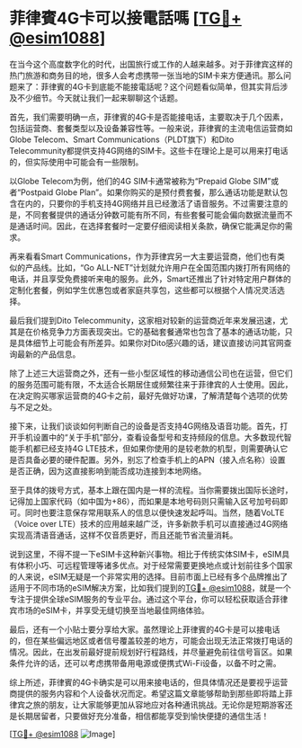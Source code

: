 # 菲律賓4G卡可以接電話嗎 [[TG💪+ @esim1088](https://t.me/s/esim1088)]

在当今这个高度数字化的时代，出国旅行或工作的人越来越多。对于菲律宾这样的热门旅游和商务目的地，很多人会考虑携带一张当地的SIM卡来方便通讯。那么问题来了：菲律賓的4G卡到底能不能接電話呢？这个问题看似简单，但其实背后涉及不少细节。今天就让我们一起来聊聊这个话题。

首先，我们需要明确一点，菲律賓的4G卡是否能接电话，主要取决于几个因素，包括运营商、套餐类型以及设备兼容性等。一般来说，菲律賓的主流电信运营商如Globe Telecom、Smart Communications（PLDT旗下）和Dito Telecommunity都提供支持4G网络的SIM卡。这些卡在理论上是可以用来打电话的，但实际使用中可能会有一些限制。

以Globe Telecom为例，他们的4G SIM卡通常被称为“Prepaid Globe SIM”或者“Postpaid Globe Plan”。如果你购买的是预付费套餐，那么通话功能是默认包含在内的，只要你的手机支持4G网络并且已经激活了语音服务。不过需要注意的是，不同套餐提供的通话分钟数可能有所不同，有些套餐可能会偏向数据流量而不是通话时间。因此，在选择套餐时一定要仔细阅读相关条款，确保它能满足你的需求。

再来看看Smart Communications，作为菲律宾另一大主要运营商，他们也有类似的产品线。比如，“Go ALL-NET”计划就允许用户在全国范围内拨打所有网络的电话，并且享受免费接听来电的服务。此外，Smart还推出了针对特定用户群体的定制化套餐，例如学生优惠包或者家庭共享包，这些都可以根据个人情况灵活选择。

最后我们提到Dito Telecommunity，这家相对较新的运营商近年来发展迅速，尤其是在价格竞争力方面表现突出。它的基础套餐通常也包含了基本的通话功能，只是具体细节上可能会有所差异。如果你对Dito感兴趣的话，建议直接访问其官网查询最新的产品信息。

除了上述三大运营商之外，还有一些小型区域性的移动通信公司也在运营，但它们的服务范围可能有限，不太适合长期居住或频繁往来于菲律宾的人士使用。因此，在决定购买哪家运营商的4G卡之前，最好先做好功课，了解清楚每个选项的优势与不足之处。

接下来，让我们谈谈如何判断自己的设备是否支持4G网络及语音功能。首先，打开手机设置中的“关于手机”部分，查看设备型号和支持频段的信息。大多数现代智能手机都已经支持4G LTE技术，但如果你使用的是较老款的机型，则需要确认它是否具备必要的硬件配置。另外，别忘了检查手机上的APN（接入点名称）设置是否正确，因为这直接影响到能否成功连接到本地网络。

至于具体的拨号方式，基本上跟在国内是一样的流程。当你需要拨出国际长途时，记得加上国家代码（如中国为+86），而如果是本地号码则只需输入区号加号码即可。同时也要注意保存常用联系人的信息以便快速发起呼叫。当然，随着VoLTE（Voice over LTE）技术的应用越来越广泛，许多新款手机可以直接通过4G网络实现高清语音通话，这样不仅音质更好，而且还能节省流量消耗。

说到这里，不得不提一下eSIM卡这种新兴事物。相比于传统实体SIM卡，eSIM具有体积小巧、可远程管理等诸多优点。对于经常需要更换地点或计划前往多个国家的人来说，eSIM无疑是一个非常实用的选择。目前市面上已经有多个品牌推出了适用于不同市场的eSIM解决方案，比如我们提到的[TG💪+ @esim1088](https://t.me/s/esim1088)，就是一个专注于提供全球eSIM服务的专业平台。通过这个平台，你可以轻松获取适合菲律宾市场的eSIM卡，并享受无缝切换至当地最佳网络体验。

最后，还有一个小贴士要分享给大家。虽然理论上菲律賓的4G卡是可以接电话的，但在某些偏远地区或者信号覆盖较差的地方，可能会出现无法正常拨打电话的情况。因此，在出发前最好提前规划好行程路线，并尽量避免前往信号盲区。如果条件允许的话，还可以考虑携带备用电源或便携式Wi-Fi设备，以备不时之需。

综上所述，菲律賓的4G卡确实是可以用来接电话的，但具体情况还是要视乎运营商提供的服务内容和个人设备状况而定。希望这篇文章能够帮助到那些即将踏上菲律宾之旅的朋友，让大家能够更加从容地应对各种通讯挑战。无论你是短期游客还是长期居留者，只要做好充分准备，相信都能享受到愉快便捷的通信生活！

[[TG💪+ @esim1088](https://t.me/s/esim1088) ![Image](https://i.postimg.cc/4NQfJmqS/Snipaste-2025-05-13-00-14-12.png)]